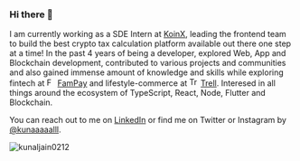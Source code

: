 ### Hi there 👋

I am currently working as a SDE Intern at [KoinX](https://koinx.com/), leading the frontend team to build the best crypto tax calculation platform available out there one step at a time! In the past 4 years of being a developer, explored Web, App and Blockchain development, contributed to various projects and communities and also gained immense amount of knowledge and skills while exploring fintech at <img src="https://user-images.githubusercontent.com/56078934/209447756-2c2c9ebd-3726-4232-b1ec-74aa585df4a6.png" alt="FamPay" width="15" height="15"/> [FamPay](https://fampay.in/) and lifestyle-commerce at <img src="https://user-images.githubusercontent.com/56078934/209447871-1af5aa17-9ec0-476f-858f-7220e36028c9.png" alt="Trell" width="16" height="16"/> [Trell](https://trell.co/). Interesed in all things around the ecosystem of TypeScript, React, Node, Flutter and Blockchain.

You can reach out to me on [LinkedIn](https://www.linkedin.com/in/kunaljain0212/) or find me on Twitter or Instagram by [@kunaaaaalll](https://twitter.com/_kunaaaaalll).

<p align="left"> <img src="https://komarev.com/ghpvc/?username=kunaljain0212&label=Profile%20views&color=0e75b6&style=flat" alt="kunaljain0212" /> </p>
